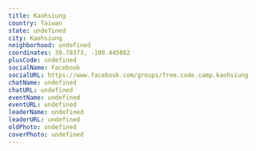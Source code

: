 ```yaml
---
title: Kaohsiung
country: Taiwan
state: undefined
city: Kaohsiung
neighborhood: undefined
coordinates: 39.78373, -100.445882
plusCode: undefined
socialName: Facebook
socialURL: https://www.facebook.com/groups/free.code.camp.kaohsiung
chatName: undefined
chatURL: undefined
eventName: undefined
eventURL: undefined
leaderName: undefined
leaderURL: undefined
oldPhoto: undefined
coverPhoto: undefined
---
```


